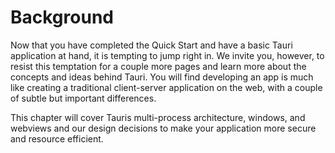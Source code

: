 # Background

Now that you have completed the Quick Start and have a basic Tauri application
at hand, it is tempting to jump right in. We invite you, however, to resist this
temptation for a couple more pages and learn more about the concepts and ideas
behind Tauri. You will find developing an app is much like creating a
traditional client-server application on the web, with a couple of subtle but
important differences.

This chapter will cover Tauris multi-process architecture, windows, and webviews
and our design decisions to make your application more secure and resource
efficient.
